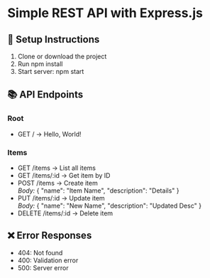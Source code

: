 # Simple REST API with Express.js

## 🚀 Setup Instructions

1. Clone or download the project
2. Run npm install
3. Start server: npm start

## 📚 API Endpoints

### Root
- GET / → Hello, World!

### Items
- GET /items → List all items
- GET /items/:id → Get item by ID
- POST /items → Create item  
  *Body:* { "name": "Item Name", "description": "Details" }
- PUT /items/:id → Update item  
  *Body:* { "name": "New Name", "description": "Updated Desc" }
- DELETE /items/:id → Delete item

## ❌ Error Responses
- 404: Not found
- 400: Validation error
- 500: Server error
